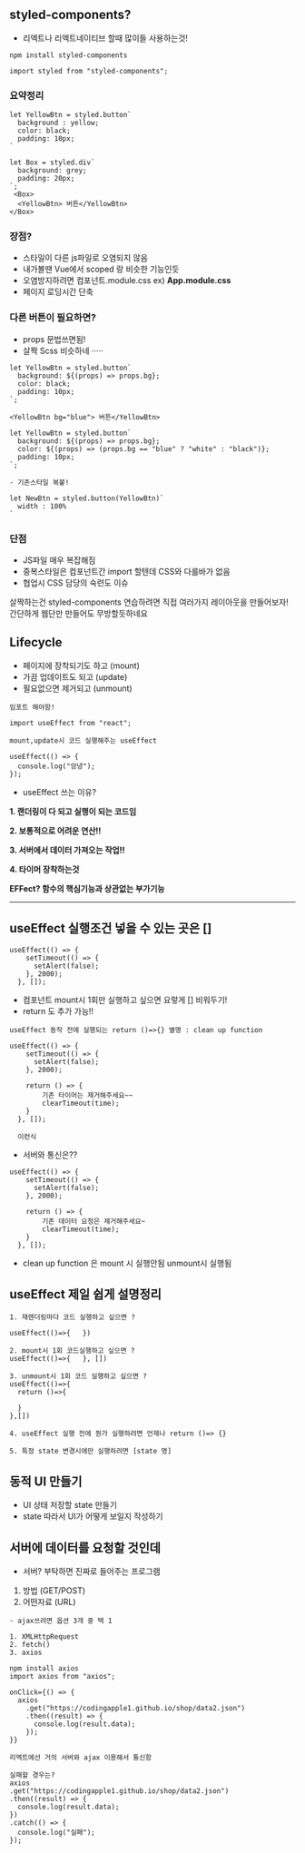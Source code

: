 ## styled-components?

- 리엑트나 리엑트네이티브 할때 많이들 사용하는것!

```
npm install styled-components

import styled from "styled-components";
```

### 요약정리

```
let YellowBtn = styled.button`
  background : yellow;
  color: black;
  padding: 10px;
`

let Box = styled.div`
  background: grey;
  padding: 20px;
`;
 <Box>
  <YellowBtn> 버튼</YellowBtn>
</Box>
```

### 장점?

- 스타일이 다른 js파일로 오염되지 않음
- 내가볼땐 Vue에서 scoped 랑 비슷한 기능인듯
- 오염방지하려면 컴포넌트.module.css ex) **App.module.css**
- 페이지 로딩시간 단축

### 다른 버튼이 필요하면?

- props 문법쓰면됨!
- 살짝 Scss 비슷하네 ·····

```
let YellowBtn = styled.button`
  background: ${(props) => props.bg};
  color: black;
  padding: 10px;
`;

<YellowBtn bg="blue"> 버튼</YellowBtn>

let YellowBtn = styled.button`
  background: ${(props) => props.bg};
  color: ${(props) => (props.bg == "blue" ? "white" : "black")};
  padding: 10px;
`;

- 기존스타일 복붙!

let NewBtn = styled.button(YellowBtn)`
  width : 100%
`
```

### 단점

- JS파일 매우 복잡해짐
- 중복스타일은 컴포넌트간 import 할텐데 CSS와 다를바가 없음
- 협업시 CSS 담당의 숙련도 이슈

살짝하는건 styled-components 연습하려면 직접 여러가지 레이아웃을 만들어보자! 간단하게 웹단만 만들어도 무방할듯하네요

## Lifecycle

- 페이지에 장착되기도 하고 (mount)
- 가끔 업데이트도 되고 (update)
- 필요없으면 제거되고 (unmount)

```
임포트 해야함!

import useEffect from "react";

mount,update시 코드 실행해주는 useEffect

useEffect(() => {
  console.log("앙녕");
});
```

- useEffect 쓰는 이유?

**1. 랜더링이 다 되고 실행이 되는 코드임**

**2. 보통적으로 어려운 연산!!**

**3. 서버에서 데이터 가져오는 작업!!**

**4. 타이머 장착하는것**

**EFFect? 함수의 핵심기능과 상관없는 부가기능**

---

## useEffect 실행조건 넣을 수 있는 곳은 []

```
useEffect(() => {
    setTimeout(() => {
      setAlert(false);
    }, 2000);
  }, []);
```

- 컴포넌트 mount시 1회만 실행하고 싶으면 요렇게 [] 비워두기!
- return 도 추가 가능!!

```
useEffect 동작 전에 실행되는 return ()=>{} 별명 : clean up function

useEffect(() => {
    setTimeout(() => {
      setAlert(false);
    }, 2000);

    return () => {
        기존 타이머는 제거해주세요~~
        clearTimeout(time);
    }
  }, []);

  이런식
```

- 서버와 통신은??

```
useEffect(() => {
    setTimeout(() => {
      setAlert(false);
    }, 2000);

    return () => {
        기존 데이터 요청은 제거해주세요~
        clearTimeout(time);
    }
  }, []);
```

- clean up function 은 mount 시 실행안됨 unmount시 실행됨

## useEffect 제일 쉽게 설명정리

```
1. 재렌더링마다 코드 실행하고 싶으면 ?

useEffect(()=>{   })

2. mount시 1회 코드실행하고 싶으면 ?
useEffect(()=>{   }, [])

3. unmount시 1회 코드 실행하고 싶으면 ?
useEffect(()=>{
  return ()=>{

  }
},[])

4. useEffect 실행 전에 뭔가 실행하려면 언제나 return ()=> {}

5. 특정 state 변경시에만 실행하려면 [state 명]

```

## 동적 UI 만들기

- UI 상태 저장할 state 만들기
- state 따라서 UI가 어떻게 보일지 작성하기

## 서버에 데이터를 요청할 것인데

- 서버? 부탁하면 진짜로 들어주는 프로그램

1. 방법 (GET/POST)
2. 어떤자료 (URL)

```
- ajax쓰려면 옵션 3개 중 택 1

1. XMLHttpRequest
2. fetch()
3. axios

npm install axios
import axios from "axios";

onClick={() => {
  axios
    .get("https://codingapple1.github.io/shop/data2.json")
    .then((result) => {
      console.log(result.data);
    });
}}

리엑트에선 거의 서버와 ajax 이용해서 통신함

실패할 경우는?
axios
.get("https://codingapple1.github.io/shop/data2.json")
.then((result) => {
  console.log(result.data);
})
.catch(() => {
  console.log("실패");
});

```
